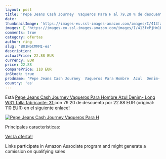 ```yaml
---
layout: post
title: 'Pepe Jeans Cash Journey  Vaqueros Para H al 79.20 % de descuento'
date: 
thumbnailImage: 'https://images-eu.ssl-images-amazon.com/images/I/413fxPjHm1L._SL200_.jpg'
images: [ 'https://images-eu.ssl-images-amazon.com/images/I/413fxPjHm1L._SL200_.jpg' ]
comments: true
category: ofertas
author: ring
slug: 'B01N6CMMMI-es'
description:
actualPrice: 22.88 EUR
currency: EUR
price: 22.88
comparePrice: 110 EUR
inStock: true
prodname: 'Pepe Jeans Cash Journey  Vaqueros Para Hombre  Azul  Denim- Long   W31  Talla fabricante: 31 '
country: 'es'
---
```


Está [Pepe Jeans Cash Journey  Vaqueros Para Hombre  Azul  Denim- Long   W31  Talla fabricante: 31 ](https://www.amazon.es/dp/B01N6CMMMI/?tag=tolees-21) con 79.20 de descuento por 22.88 EUR (original: 110 EUR) en el siguiente enlace!

[![Pepe Jeans Cash Journey  Vaqueros Para H](https://images-eu.ssl-images-amazon.com/images/I/413fxPjHm1L._SL200_.jpg)](https://www.amazon.es/dp/B01N6CMMMI/?tag=tolees-21)

Principales características:


[Ver la oferta!!](https://www.amazon.es/dp/B01N6CMMMI/?tag=tolees-21)

Links participate in Amazon Associate program and might generate a comission on qualifying sales


